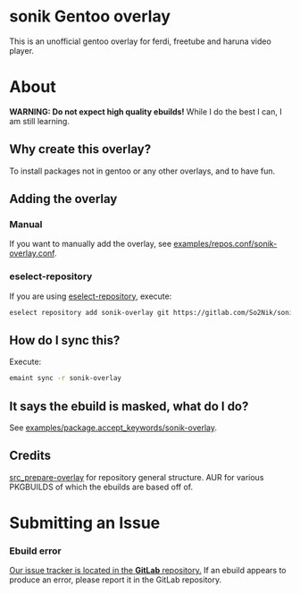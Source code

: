 # sonik Gentoo overlay

This is an unofficial gentoo overlay for ferdi, freetube and haruna video player.

# About

**WARNING: Do not expect high quality ebuilds!** While I do the best I can, I am still learning.

## Why create this overlay?

To install packages not in gentoo or any other overlays, and to have fun.

## Adding the overlay

### Manual

If you want to manually add the overlay, see [examples/repos.conf/sonik-overlay.conf](examples/repos.conf/sonik-overlay.conf).

### eselect-repository

If you are using [eselect-repository](https://wiki.gentoo.org/wiki/Eselect/Repository), execute:

``` sh
eselect repository add sonik-overlay git https://gitlab.com/So2Nik/sonik-overlay
```

## How do I sync this?

Execute:

``` sh
emaint sync -r sonik-overlay
```

## It says the ebuild is masked, what do I do?

See [examples/package.accept_keywords/sonik-overlay](examples/package.accept_keywords/sonik-overlay).

## Credits

[src_prepare-overlay](https://gitlab.com/src_prepare/src_prepare-overlay) for repository general structure.
AUR for various PKGBUILDS of which the ebuilds are based off of.

# Submitting an Issue

### Ebuild error

[Our issue tracker is located in the **GitLab** repository.](https://gitlab.com/So2Nik/sonik-overlay/-/issues) If an ebuild appears to produce an error, please report it in the GitLab repository.
